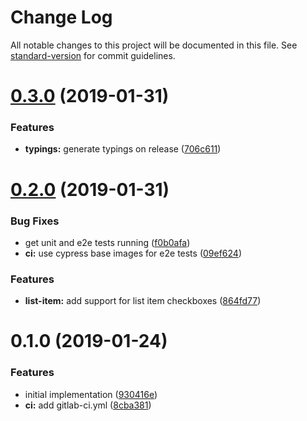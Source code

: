 # Change Log

All notable changes to this project will be documented in this file. See [standard-version](https://github.com/conventional-changelog/standard-version) for commit guidelines.

<a name="0.3.0"></a>
# [0.3.0](https://github.com/willsoto/vue-remark/compare/v0.2.0...v0.3.0) (2019-01-31)


### Features

* **typings:** generate typings on release ([706c611](https://github.com/willsoto/vue-remark/commit/706c611))



<a name="0.2.0"></a>
# [0.2.0](https://github.com/willsoto/vue-remark/compare/v0.1.0...v0.2.0) (2019-01-31)


### Bug Fixes

* get unit and e2e tests running ([f0b0afa](https://github.com/willsoto/vue-remark/commit/f0b0afa))
* **ci:** use cypress base images for e2e tests ([09ef624](https://github.com/willsoto/vue-remark/commit/09ef624))


### Features

* **list-item:** add support for list item checkboxes ([864fd77](https://github.com/willsoto/vue-remark/commit/864fd77))



<a name="0.1.0"></a>
# 0.1.0 (2019-01-24)


### Features

* initial implementation ([930416e](https://github.com/willsoto/vue-remark/commit/930416e))
* **ci:** add gitlab-ci.yml ([8cba381](https://github.com/willsoto/vue-remark/commit/8cba381))
